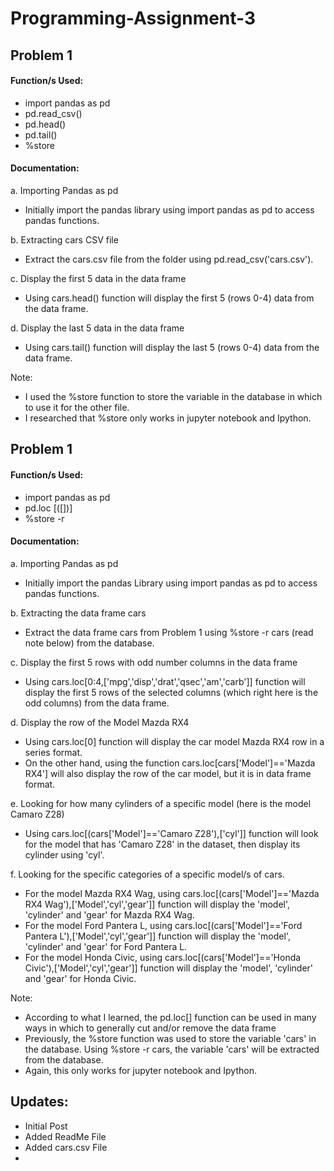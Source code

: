 # Programming-Assignment-3

## Problem 1
#### Function/s Used:
  - import pandas as pd
  - pd.read_csv()
  - pd.head()
  - pd.tail()
  - %store

#### Documentation:
a. Importing Pandas as pd
  - Initially import the pandas library using import pandas as pd to access pandas functions.

b. Extracting cars CSV file
  - Extract the cars.csv file from the folder using pd.read_csv('cars.csv').

c. Display the first 5 data in the data frame
  - Using cars.head() function will display the first 5 (rows 0-4) data from the data frame.

d. Display the last 5 data in the data frame
  - Using cars.tail() function will display the last 5 (rows 0-4) data from the data frame.

Note: 
  - I used the %store function to store the variable in the database in which to use it for the other file.
  - I researched that %store only works in jupyter notebook and Ipython.

## Problem 1
#### Function/s Used:
  - import pandas as pd
  - pd.loc [([])]
  - %store -r

#### Documentation:
a. Importing Pandas as pd
  - Initially import the pandas Library using import pandas as pd to access pandas functions.

b. Extracting the data frame cars
  - Extract the data frame cars from Problem 1 using %store -r cars (read note below) from the database.

c. Display the first 5 rows with odd number columns in the data frame
  - Using cars.loc[0:4,['mpg','disp','drat','qsec','am','carb']] function will display the first 5 rows of the selected columns (which right here is the odd columns) from the data frame.

d. Display the row of the Model Mazda RX4
  - Using cars.loc[0] function will display the car model Mazda RX4 row in a series format.
  - On the other hand, using the function cars.loc[cars['Model']=='Mazda RX4'] will also display the row of the car model, but it is in data frame format.

e. Looking for how many cylinders of a specific model (here is the model Camaro Z28)
  - Using cars.loc[(cars['Model']=='Camaro Z28'),['cyl']] function will look for the model that has 'Camaro Z28' in the dataset, then display its cylinder using 'cyl'.

f. Looking for the specific categories of a specific model/s of cars.
  - For the model Mazda RX4 Wag, using cars.loc[(cars['Model']=='Mazda RX4 Wag'),['Model','cyl','gear']] function will display the 'model', 'cylinder' and 'gear' for Mazda RX4 Wag.
  - For the model Ford Pantera L, using cars.loc[(cars['Model']=='Ford Pantera L'),['Model','cyl','gear']] function will display the 'model', 'cylinder' and 'gear' for Ford Pantera L.
  - For the model Honda Civic, using cars.loc[(cars['Model']=='Honda Civic'),['Model','cyl','gear']] function will display the 'model', 'cylinder' and 'gear' for Honda Civic.

Note:
- According to what I learned, the pd.loc[] function can be used in many ways in which to generally cut and/or remove the data frame
- Previously, the %store function was used to store the variable 'cars' in the database. Using %store -r cars, the variable 'cars' will be extracted from the database.
- Again, this only works for jupyter notebook and Ipython.

## Updates:
- Initial Post
- Added ReadMe File
- Added cars.csv File
- 
